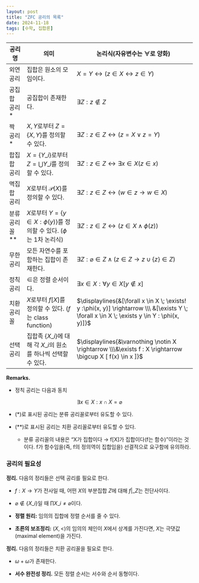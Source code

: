 ```yaml
---
layout: post
title: "ZFC 공리의 목록"
date: 2024-11-18
tags: [수학, 집합론]
---
```


| 공리명        | 의미                                                             | 논리식(자유변수는 $\forall$로 양화)                                                                                       |
|---------------|------------------------------------------------------------------|--------------------------------------------------------------------------------------------------------------------------|
| 외연 공리     | 집합은 원소의 모임이다.                                          | $X = Y \leftrightarrow (z \in X \leftrightarrow z \in Y)$                                                                |
| 공집합 공리*  | 공집합이 존재한다.                                               | $\exists Z : z \not\in Z$                                                                                                |
| 짝 공리*      | $X, Y$로부터 $Z = \lbrace  X, Y \rbrace$를 정의할 수 있다.                  | $\exists Z : z \in Z \leftrightarrow (z = X \lor z = Y)$                                                                 |
| 합집합 공리   | $X = \lbrace  Y\_i \rbrace$로부터 $Z = \bigcup Y\_i$를 정의할 수 있다.        | $\exists Z : z \in Z \leftrightarrow \exists x \in X (z \in x)$                                                          |
| 멱집합 공리   | $X$로부터 $\mathcal{P}(X)$를 정의할 수 있다.                     | $\exists Z : z \in Z \leftrightarrow (w \in z \rightarrow w \in X)$                                                      |
| 분류 공리꼴** | $X$로부터 $Y = \lbrace  y \in X : \phi(y) \rbrace$를 정의할 수 있다. ($\phi$는 1차 논리식)        | $\exists Z : z \in Z \leftrightarrow (z \in X \land \phi(z))$                                                             |
| 무한 공리     | 모든 자연수를 포함하는 집합이 존재한다.                          | $\exists Z : \varnothing \in Z \land (z \in Z \rightarrow z \cup \lbrace  z \rbrace \in Z)$                                                   |
| 정칙 공리     | $\in$은 정렬 순서이다.                                           | $\exists x \in X : \forall y \in X [ y \not\in x]$                                                                      |
| 치환 공리꼴   | $X$로부터 $f[X]$를 정의할 수 있다. ($f$는 class function)        | $\displaylines{&[\forall x \in X \; \exists! y :\phi(x, y)] \rightarrow \\\ &[\exists Y \; \forall x \in X \; \exists y \in Y : \phi(x, y)]}$ |
| 선택 공리     | 집합족 $\lbrace  X\_i \rbrace$에 대해 각 $X\_i$의 원소를 하나씩 선택할 수 있다. | $\displaylines{&\varnothing \notin X \rightarrow \\\&\exists f : X \rightarrow \bigcup X [ f(x) \in x ]}$                  |

**Remarks.**
- 정칙 공리는 다음과 동치

$$
\exists x \in X : x \cap X = \varnothing
$$

- (*)로 표시된 공리는 분류 공리꼴로부터 유도할 수 있다.

- (**)로 표시된 공리는 치환 공리꼴로부터 유도할 수 있다.
   - 분류 공리꼴의 내용은 “X가 집합이다 → f[X]가 집합이다(f는 함수)”이라는 것이다. f가 함수임을(즉, f의 정의역이 집합임을) 선결적으로 요구함에 유의하라.

### 공리의 필요성
**정리.** 다음의 정리들은 선택 공리를 필요로 한다.

- $f: X → Y$가 전사일 때, 어떤 $X$의 부분집합 $Z$에 대해 $f\vert\_Z$는 전단사이다.

- $\varnothing \not\in \lbrace  X\_i\rbrace$일 때  $\prod X\_i \neq \varnothing$이다.

- **정렬 원리:** 임의의 집합에 정렬 순서를 줄 수 있다.

- **초른의 보조정리:** $(X, <)$의 임의의 체인이 $X$에서 상계를 가진다면, $X$는 극댓값(maximal element)을 가진다.

**정리.** 다음의 정리들은 치환 공리꼴을 필요로 한다.

- $\omega + \omega$가 존재한다.

- **서수 완전성 정리.** 모든 정렬 순서는 서수와 순서 동형이다.

